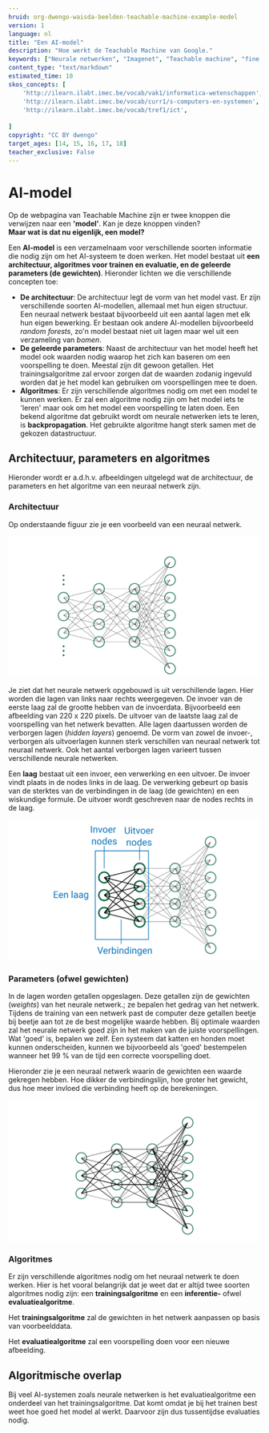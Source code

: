 ```yaml
---
hruid: org-dwengo-waisda-beelden-teachable-machine-example-model
version: 1
language: nl
title: "Een AI-model"
description: "Hoe werkt de Teachable Machine van Google."
keywords: ["Neurale netwerken", "Imagenet", "Teachable machine", "fine tuning"]
content_type: "text/markdown"
estimated_time: 10
skos_concepts: [
    'http://ilearn.ilabt.imec.be/vocab/vak1/informatica-wetenschappen', 
    'http://ilearn.ilabt.imec.be/vocab/curr1/s-computers-en-systemen',
    'http://ilearn.ilabt.imec.be/vocab/tref1/ict',

]
copyright: "CC BY dwengo"
target_ages: [14, 15, 16, 17, 18]
teacher_exclusive: False
---
```


# AI-model

Op de webpagina van Teachable Machine zijn er twee knoppen die verwijzen naar een **'model'**. Kan je deze knoppen vinden?<br>**Maar wat is dat nu eigenlijk, een model?**

Een **AI-model** is een verzamelnaam voor verschillende soorten informatie die nodig zijn om het AI-systeem te doen werken. Het model bestaat uit **een architectuur, algoritmes voor trainen en evaluatie, en de geleerde parameters (de gewichten)**. Hieronder lichten we die verschillende concepten toe:

* **De architectuur**: De architectuur legt de vorm van het model vast. Er zijn verschillende soorten AI-modellen, allemaal met hun eigen structuur. Een neuraal netwerk bestaat bijvoorbeeld uit een aantal lagen met elk hun eigen bewerking. Er bestaan ook andere AI-modellen bijvoorbeeld *random forests*, zo'n model bestaat niet uit lagen maar wel uit een verzameling van *bomen*.
* **De geleerde parameters**: Naast de architectuur van het model heeft het model ook waarden nodig waarop het zich kan baseren om een voorspelling te doen. Meestal zijn dit gewoon getallen. Het trainingsalgoritme zal ervoor zorgen dat de waarden zodanig ingevuld worden dat je het model kan gebruiken om voorspellingen mee te doen.
* **Algoritmes**: Er zijn verschillende algoritmes nodig om met een model te kunnen werken. Er zal een algoritme nodig zijn om het model iets te 'leren' maar ook om het model een voorspelling te laten doen. Een bekend algoritme dat gebruikt wordt om neurale netwerken iets te leren, is **backpropagation**. Het gebruikte algoritme hangt sterk samen met de gekozen datastructuur.


## Architectuur, parameters en algoritmes

Hieronder wordt er a.d.h.v. afbeeldingen uitgelegd wat de architectuur, de parameters en het algoritme van een neuraal netwerk zijn.

### Architectuur

Op onderstaande figuur zie je een voorbeeld van een neuraal netwerk. 

![Voorbeeldarchtectuur van een neuraal netwerk.](images/neural_network.svg)

Je ziet dat het neurale netwerk opgebouwd is uit verschillende lagen. Hier worden die lagen van links naar rechts weergegeven. De invoer van de eerste laag zal de grootte hebben van de invoerdata. Bijvoorbeeld een afbeelding van 220 x 220 pixels. De uitvoer van de laatste laag zal de voorspelling van het netwerk bevatten. Alle lagen daartussen worden de verborgen lagen (*hidden layers*) genoemd. De vorm van zowel de invoer-, verborgen als uitvoerlagen kunnen sterk verschillen van neuraal netwerk tot neuraal netwerk. Ook het aantal verborgen lagen varieert tussen verschillende neurale netwerken.

Een **laag** bestaat uit een invoer, een verwerking en een uitvoer. De invoer vindt plaats in de nodes links in de laag. De verwerking gebeurt op basis van de sterktes van de verbindingen in de laag (de gewichten) en een wiskundige formule. De uitvoer wordt geschreven naar de nodes rechts in de laag. 

![Voorbeeldarchtectuur van een neuraal netwerk.](images/neural_network_with_labels_and_layer_highlight.svg)

### Parameters (ofwel gewichten)

In de lagen worden getallen opgeslagen. Deze getallen zijn de gewichten (*weights*) van het neurale netwerk.\; ze bepalen het gedrag van het netwerk. Tijdens de training van een netwerk past de computer deze getallen beetje bij beetje aan tot ze de best mogelijke waarde hebben. Bij optimale waarden zal het neurale netwerk goed zijn in het maken van de juiste voorspellingen. Wat 'goed' is, bepalen we zelf. Een systeem dat katten en honden moet kunnen onderscheiden, kunnen we bijvoorbeeld als 'goed' bestempelen wanneer het 99 % van de tijd een correcte voorspelling doet.

Hieronder zie je een neuraal netwerk waarin de gewichten een waarde gekregen hebben. Hoe dikker de verbindingslijn, hoe groter het gewicht, dus hoe meer invloed die verbinding heeft op de berekeningen.

![Voorbeeldarchtectuur van een neuraal netwerk.](images/neural_network_with_labels_fat_lines.svg)


### Algoritmes

Er zijn verschillende algoritmes nodig om het neuraal netwerk te doen werken. Hier is het vooral belangrijk dat je weet dat er altijd twee soorten algoritmes nodig zijn: een **trainingsalgoritme** en een **inferentie-** ofwel **evaluatiealgoritme**.

Het **trainingsalgoritme** zal de gewichten in het netwerk aanpassen op basis van voorbeelddata.

Het **evaluatiealgoritme** zal een voorspelling doen voor een nieuwe afbeelding.

<div class="dwengo-content sideinfo">
    <h2 class="title">Algoritmische overlap</h2>
    <div class="content">
        Bij veel AI-systemen zoals neurale netwerken is het evaluatiealgoritme een onderdeel van het trainingsalgoritme. Dat komt omdat je bij het trainen best weet hoe goed het model al werkt. Daarvoor zijn dus tussentijdse evaluaties nodig.
    </div>
</div>
